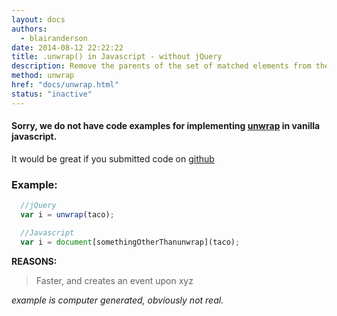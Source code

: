 ```yaml
---
layout: docs
authors:
  - blairanderson
date: 2014-08-12 22:22:22
title: .unwrap() in Javascript - without jQuery
description: Remove the parents of the set of matched elements from the DOM, leaving the matched elements in their place.
method: unwrap
href: "docs/unwrap.html"
status: "inactive"
---
```


#### Sorry, we do not have code examples for implementing [unwrap](http://api.jquery.com/unwrap/) in vanilla javascript.

It would be great if you submitted code on [github](https://github.com/blairanderson/without-jquery/blob/master/docs/unwrap.md)

### Example:

```javascript
  //jQuery
  var i = unwrap(taco);

  //Javascript
  var i = document[somethingOtherThanunwrap](taco);

```

**REASONS:**
> Faster, and creates an event upon xyz

*example is computer generated, obviously not real.*
